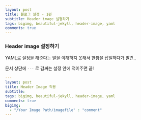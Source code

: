 ```yaml
---
layout: post
title: 블로그 설정 - 1편
subtitle: Header image 설정하기
tags: bigimg, beautiful-jekyll, header-image, yaml
comments: true
---
```


### Header image 설정하기

YAML로 설정을 해준다는 말을 이해하지 못해서 한참을 삽질하다가 발견..

문서 상단에 `---` 로 감싸는 설정 안에 적어주면 끝!

```YAML
---
layout: post
title: Header Image 적용
subtitle:
tags: bigimg, beautiful-jekyll, header-image, yaml
comments: true
bigimg:
  - "/Your Image Path/imagefile" : "comment"
---
```
